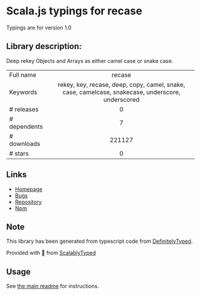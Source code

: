 
# Scala.js typings for recase

Typings are for version 1.0

## Library description:
Deep rekey Objects and Arrays as either camel case or snake case.

|                    |                 |
| ------------------ | :-------------: |
| Full name          | recase |
| Keywords           | rekey, key, recase, deep, copy, camel, snake, case, camelcase, snakecase, underscore, underscored |
| # releases         | 0 |
| # dependents       | 7 |
| # downloads        | 221127 |
| # stars            | 0 |

## Links
- [Homepage](https://github.com/coolaj86/recase-js)
- [Bugs](https://github.com/coolaj86/recase-js/issues)
- [Repository](https://github.com/coolaj86/recase-js)
- [Npm](https://www.npmjs.com/package/recase)
    


## Note
This library has been generated from typescript code from [DefinitelyTyped](https://definitelytyped.org).

Provided with :purple_heart: from [ScalablyTyped](https://github.com/oyvindberg/ScalablyTyped)

## Usage
See [the main readme](../../readme.md) for instructions.


